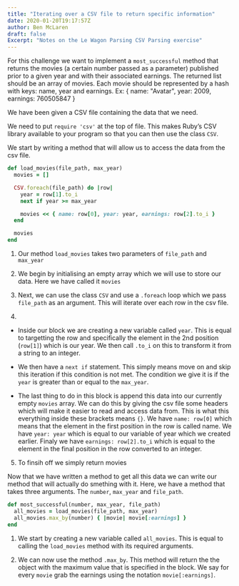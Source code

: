 ```yaml
---
title: "Iterating over a CSV file to return specific information"
date: 2020-01-20T19:17:57Z
author: Ben McLaren
draft: false
Excerpt: "Notes on the Le Wagon Parsing CSV Parsing exercise"
---
```


For this challenge we want to implement a `most_successful` method that returns the movies (a certain number passed as a parameter) published prior to a given year and with their associated earnings. The returned list should be an array of movies. Each movie should be represented by a hash with keys: name, year and earnings. Ex: { name: "Avatar", year: 2009, earnings: 760505847 }

We have been given a CSV file containing the data that we need.

We need to put `require 'csv'` at the top of file. This makes Ruby’s CSV library available to your program so that you can then use the class `CSV`.

We start by writing a method that will allow us to access the data from the csv file.

```ruby
def load_movies(file_path, max_year)
  movies = []

  CSV.foreach(file_path) do |row|
    year = row[1].to_i
    next if year >= max_year

    movies << { name: row[0], year: year, earnings: row[2].to_i }
  end

  movies
end
```

1. Our method `load_movies` takes two parameters of `file_path` and `max_year`

2. We begin by initialising an empty array which we will use to store our data. Here we have called it `movies`

3. Next, we can use the class `CSV` and use a `.foreach` loop which we pass `file_path` as an argument. This will iterate over each row in the csv file.

4.

- Inside our block we are creating a new variable called `year`. This is equal to targetting the row and specifically the element in the 2nd position (`row[1]`) which is our year. We then call `.to_i` on this to transform it from a string to an integer.

- We then have a `next if` statement. This simply means move on and skip this iteration if this condition is not met. The condition we give it is if the `year` is greater than or equal to the `max_year`.

- The last thing to do in this block is append this data into our currently empty `movies` array. We can do this by giving the csv file some headers which will make it easier to read and access data from. This is what this everything inside these brackets means `{}`. We have `name: row[0]` which means that the element in the first position in the row is called name. We have `year: year` which is equal to our variable of year which we created earlier. Finaly we have `earnings: row[2].to_i` which is equal to the element in the final position in the row converted to an integer.

5. To finsih off we simply return movies

Now that we have written a method to get all this data we can write our method that will actually do smething with it. Here, we have a method that takes three arguments. The `number`, `max_year` and `file_path`.

```ruby
def most_successful(number, max_year, file_path)
  all_movies = load_movies(file_path, max_year)
  all_movies.max_by(number) { |movie| movie[:earnings] }
end
```
1. We start by creating a new variable called `all_movies`. This is equal to calling the `load_movies` method with its required arguments.

2. We can now use the method `.max_by`. This method will return the the object with the maximum value that is specified in the block. We say for every `movie` grab the earnings using the notation `movie[:earnings]`.















